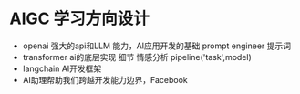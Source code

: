 # AIGC 学习方向设计

- openai
    强大的api和LLM 能力，AI应用开发的基础
    prompt engineer 提示词
- transformer
    ai的底层实现  细节
    情感分析 pipeline('task',model)
- langchain
    AI开发框架
- AI助理帮助我们跨越开发能力边界，Facebook 
